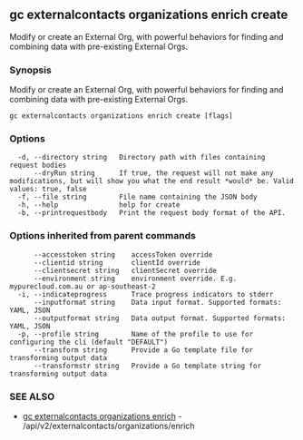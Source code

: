 ## gc externalcontacts organizations enrich create

Modify or create an External Org, with powerful behaviors for finding and combining data with pre-existing External Orgs.

### Synopsis

Modify or create an External Org, with powerful behaviors for finding and combining data with pre-existing External Orgs.

```
gc externalcontacts organizations enrich create [flags]
```

### Options

```
  -d, --directory string   Directory path with files containing request bodies
      --dryRun string      If true, the request will not make any modifications, but will show you what the end result *would* be. Valid values: true, false
  -f, --file string        File name containing the JSON body
  -h, --help               help for create
  -b, --printrequestbody   Print the request body format of the API.
```

### Options inherited from parent commands

```
      --accesstoken string    accessToken override
      --clientid string       clientId override
      --clientsecret string   clientSecret override
      --environment string    environment override. E.g. mypurecloud.com.au or ap-southeast-2
  -i, --indicateprogress      Trace progress indicators to stderr
      --inputformat string    Data input format. Supported formats: YAML, JSON
      --outputformat string   Data output format. Supported formats: YAML, JSON
  -p, --profile string        Name of the profile to use for configuring the cli (default "DEFAULT")
      --transform string      Provide a Go template file for transforming output data
      --transformstr string   Provide a Go template string for transforming output data
```

### SEE ALSO

* [gc externalcontacts organizations enrich](gc_externalcontacts_organizations_enrich.html)	 - /api/v2/externalcontacts/organizations/enrich


